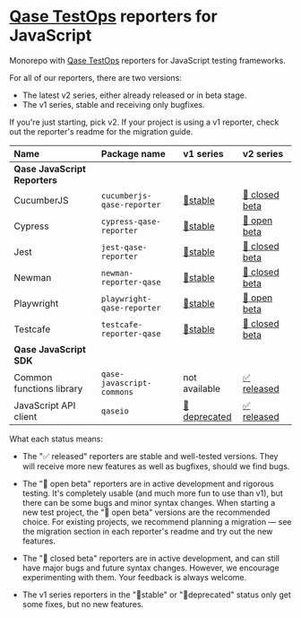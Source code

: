 # [Qase TestOps](https://qase.io) reporters for JavaScript

Monorepo with [Qase TestOps](https://qase.io) reporters for JavaScript testing frameworks.

For all of our reporters, there are two versions:

* The latest v2 series, either already released or in beta stage.
* The v1 series, stable and receiving only bugfixes.

If you're just starting, pick v2.
If your project is using a v1 reporter, check out the reporter's readme for the migration guide.

| Name                          | Package name               | v1 series                                                                                  | v2 series                                                                                            |
|:------------------------------|:---------------------------|:-------------------------------------------------------------------------------------------|:-----------------------------------------------------------------------------------------------------|
| **Qase JavaScript Reporters** |
| CucumberJS                    | `cucumberjs-qase-reporter` | [🗿stable](https://github.com/qase-tms/qase-javascript/tree/master/qase-cucumberjs#readme) | [🧰 closed beta](https://github.com/qase-tms/qase-javascript/tree/main/qase-cucumberjs#readme)       |
| Cypress                       | `cypress-qase-reporter`    | [🗿stable](https://github.com/qase-tms/qase-javascript/tree/master/qase-cypress#readme)    | [🧪 open beta](https://github.com/qase-tms/qase-javascript/tree/main/qase-cypress#readme)            |
| Jest                          | `jest-qase-reporter`       | [🗿stable](https://github.com/qase-tms/qase-javascript/tree/master/qase-jest#readme)       | [🧰 closed beta](https://github.com/qase-tms/qase-javascript/tree/main/qase-jest#readme)             |
| Newman                        | `newman-reporter-qase`     | [🗿stable](https://github.com/qase-tms/qase-javascript/tree/master/qase-newman#readme)     | [🧰 closed beta](https://github.com/qase-tms/qase-javascript/tree/main/qase-newman#readme)           |
| Playwright                    | `playwright-qase-reporter` | [🗿stable](https://github.com/qase-tms/qase-javascript/tree/master/qase-playwright#readme) | [🧪 open beta](https://github.com/qase-tms/qase-javascript/tree/main/qase-playwright#readme)         |
| Testcafe                      | `testcafe-reporter-qase`   | [🗿stable](https://github.com/qase-tms/qase-javascript/tree/master/qase-testcafe#readme)   | [🧰 closed beta](https://github.com/qase-tms/qase-javascript/tree/main/qase-testcafe#readme)         |
| **Qase JavaScript SDK**       |
| Common functions library      | `qase-javascript-commons`  | not available                                                                              | [✅ released](https://github.com/qase-tms/qase-javascript/tree/main/qase-javascript-commons#readme)   |
| JavaScript API client         | `qaseio`                   | [🗿deprecated](https://github.com/qase-tms/qase-javascript/tree/master/qaseio#readme)      | [✅ released](https://github.com/qase-tms/qase-javascript/tree/main/qaseio#readme)                    |

What each status means:

* The "✅ released" reporters are stable and well-tested versions.
  They will receive more new features as well as bugfixes, should we find bugs.

* The "🧪 open beta" reporters are in active development and rigorous testing.
  It's completely usable (and much more fun to use than v1), but there can be some bugs and minor syntax changes.
  When starting a new test project, the "🧪 open beta" versions are the recommended choice.
  For existing projects, we recommend planning a migration — see the migration section in each
  reporter's readme and try out the new features.

* The "🧰 closed beta" reporters are in active development, and
  can still have major bugs and future syntax changes.
  However, we encourage experimenting with them.
  Your feedback is always welcome.

* The v1 series reporters in the "🗿stable" or "🗿deprecated" status only get some fixes, but no new features.

